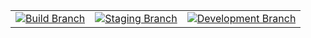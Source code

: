 <div align="center">
  <table>
    <tr>
      <td align="center">
        <a href="https://github.com/Projek-Vkop/PAYS">
          <img src="https://img.shields.io/badge/Branch-Build-yellow?style=for-the-badge" alt="Build Branch"/>
        </a>
      </td>
      <td align="center">
        <a href="https://github.com/Projek-Vkop/PAYS/tree/staging">
          <img src="https://img.shields.io/badge/Branch-Staging-orange?style=for-the-badge" alt="Staging Branch"/>
        </a>
      </td>
     <td align="center">
        <a href="https://github.com/Projek-Vkop/PAYS/tree/development">
          <img src="https://img.shields.io/badge/Branch-Development-blue?style=for-the-badge" alt="Development Branch"/>
        </a>
      </td>
    </tr>
  </table>
</div>
